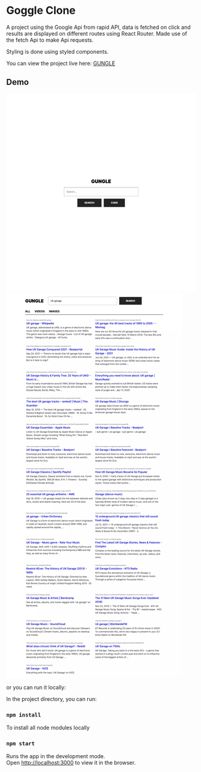 # Goggle Clone
A project using the Google Api from rapid API, data is fetched on click and results are displayed on different routes using React Router. Made use of the fetch Api to make Api requests. 

Styling is done using styled components. 

You can view the project live here: [GUNGLE](https://gungle-w-sc.netlify.app/)

## Demo
![demo pic 01](public/assets/Pic.webp)
![demo pic 02](public/assets/pic-2.webp)



or you can run it locally: 


In the project directory, you can run:

### `npm install`
To install all node modules locally


### `npm start`

Runs the app in the development mode.\
Open [http://localhost:3000](http://localhost:3000) to view it in the browser.